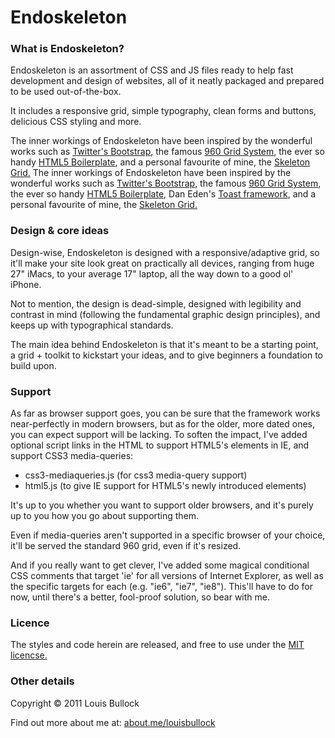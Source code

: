 # Endoskeleton

### What is Endoskeleton?
Endoskeleton is an assortment of CSS and JS files ready to help fast development and design of websites, all of it neatly packaged and prepared to be used out-of-the-box.

It includes a responsive grid, simple typography, clean forms and buttons, delicious CSS styling and more.

The inner workings of Endoskeleton have been inspired by the wonderful works such as <a href="http://twitter.github.com/bootstrap/">Twitter's Bootstrap</a>, the famous <a href="http://960.gs/">960 Grid System</a>, the ever so handy <a href="http://html5boilerplate.com/">HTML5 Boilerplate</a>, and a personal favourite of mine, the <a href="http://getskeleton.com/">Skeleton Grid.</a>
The inner workings of Endoskeleton have been inspired by the wonderful works such as <a href="http://twitter.github.com/bootstrap/">Twitter's Bootstrap</a>, the famous <a href="http://960.gs/">960 Grid System</a>, the ever so handy <a href="http://html5boilerplate.com/">HTML5 Boilerplate</a>, Dan Eden's <a href="http://daneden.me/toast/">Toast framework</a>, and a personal favourite of mine, the <a href="http://getskeleton.com/">Skeleton Grid.</a>

### Design & core ideas
Design-wise, Endoskeleton is designed with a responsive/adaptive grid, so it'll make your site look great on practically all devices, ranging from huge 27" iMacs, to your average 17" laptop, all the way down to a good ol' iPhone.

Not to mention, the design is dead-simple, designed with legibility and contrast in mind (following the fundamental graphic design principles), and keeps up with typographical standards.

The main idea behind Endoskeleton is that it's meant to be a starting point, a grid + toolkit to kickstart your ideas, and to give beginners a foundation to build upon.

### Support
As far as browser support goes, you can be sure that the framework works near-perfectly in modern browsers, but as for the older, more dated ones, you can expect support will be lacking. To soften the impact, I've added optional script links in the HTML to support HTML5's elements in IE, and support CSS3 media-queries:

- css3-mediaqueries.js (for css3 media-query support)
- html5.js (to give IE support for HTML5's newly introduced elements)

It's up to you whether you want to support older browsers, and it's purely up to you how you go about supporting them.

Even if media-queries aren't supported in a specific browser of your choice, it'll be served the standard 960 grid, even if it's resized.

And if you really want to get clever, I've added some magical conditional CSS comments that target 'ie' for all versions of Internet Explorer, as well as the specific targets for each (e.g. "ie6", "ie7", "ie8"). This'll have to do for now, until there's a better, fool-proof solution, so bear with me.

### Licence
The styles and code herein are released, and free to use under the <a href="http://www.opensource.org/licenses/mit-license.php">MIT licencse.</a>

### Other details
Copyright © 2011 Louis Bullock

Find out more about me at:
<a href="http://about.me/louisbullock">about.me/louisbullock</a>